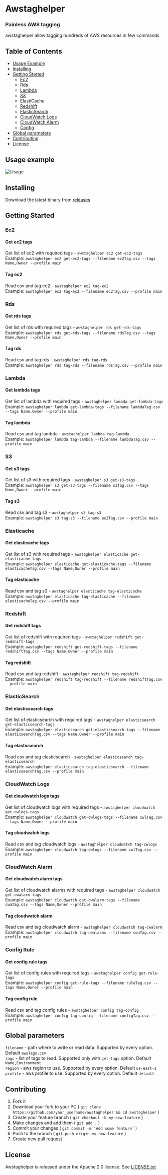 # Awstaghelper

### Painless AWS tagging

awstaghelper allow tagging hundreds of AWS resources in few commands

## Table of Contents

* [Usage Example](#usage-example)
* [Installing](#installing)
* [Getting Started](#getting-started)
  * [Ec2](#ec2)
  * [Rds](#rds)
  * [Lambda](#lambda)
  * [S3](#s3)
  * [ElastiCache](#elasticache)
  * [Redshift](#redshift)
  * [ElasticSearch](#elasticsearch)
  * [CloudWatch Logs](#cloudwatchlogs)
  * [CloudWatch Alarm](#cloudwatchalarm)
  * [Config](#config)
* [Global parameters](#global-parameters)
* [Contributing](#contributing)
* [License](#license)

## Usage example

![Usage](awstaghelper.gif)

## Installing

Download the latest binary from [releases](https://github.com/mpostument/awstaghelper/releases)

## Getting Started

### Ec2

#### Get ec2 tags

Get list of ec2 with required tags - `awstaghelper ec2 get-ec2-tags`  
Example:
 `awstaghelper ec2 get-ec2-tags --filename ec2Tag.csv --tags Name,Owner --profile main`

#### Tag ec2

Read csv and tag ec2 - `awstaghelper ec2 tag-ec2`  
Example:
 `awstaghelper ec2 tag-ec2 --filename ec2Tag.csv --profile main`  

### Rds

#### Get rds tags

Get list of rds with required tags - `awstaghelper rds get-rds-tags`  
Example:
 `awstaghelper rds get-rds-tags --filename rdsTag.csv --tags Name,Owner --profile main`

#### Tag rds

Read csv and tag rds - `awstaghelper rds tag-rds`  
Example:
 `awstaghelper rds tag-rds --filename rdsTag.csv --profile main`  

### Lambda

#### Get lambda tags

Get list of lambda with required tags - `awstaghelper lambda get-lambda-tags`  
Example:
 `awstaghelper lambda get-lambda-tags --filename lambdaTag.csv --tags Name,Owner --profile main`

#### Tag lambda

Read csv and tag lambda - `awstaghelper lambda tag-lambda`  
Example:
 `awstaghelper lambda tag-lambda --filename lambdaTag.csv --profile main`  

### S3

#### Get s3 tags

Get list of s3 with required tags - `awstaghelper s3 get-s3-tags`  
Example:
 `awstaghelper s3 get-s3-tags --filename s3Tag.csv --tags Name,Owner --profile main`

#### Tag s3

Read csv and tag s3 - `awstaghelper s3 tag-s3`  
Example:
 `awstaghelper s3 tag-s3 --filename ec2Tag.csv --profile main`  
 
### Elasticache

#### Get elasticache tags

Get list of s3 with required tags - `awstaghelper elasticache get-elasticache-tags`  
Example:
`awstaghelper elasticache get-elasticache-tags --filename elasticacheTag.csv --tags Name,Owner --profile main`

#### Tag elasticache

Read csv and tag s3 - `awstaghelper elasticache tag-elasticache`  
Example:
`awstaghelper elasticache tag-elasticache --filename elasticacheTag.csv --profile main`  

### Redshift

#### Get redshift tags

Get list of redshift with required tags - `awstaghelper redshift get-redshift-tags`  
Example:
`awstaghelper redshift get-redshift-tags --filename redshiftTag.csv --tags Name,Owner --profile main`

#### Tag redshift

Read csv and tag redshift - `awstaghelper redshift tag-redshift`  
Example:
`awstaghelper redshift tag-redshift --filename redshiftTag.csv --profile main`  

### ElasticSearch

#### Get elasticsearch tags

Get list of elasticsearch with required tags - `awstaghelper elasticsearch get-elasticsearch-tags`  
Example:
`awstaghelper elasticsearch get-elasticsearch-tags --filename elasticsearchTag.csv --tags Name,Owner --profile main`

#### Tag elasticsearch

Read csv and tag elasticsearch - `awstaghelper elasticsearch tag-elasticsearch`  
Example:
`awstaghelper elasticsearch tag-elasticsearch --filename elasticsearchTag.csv --profile main`  

### CloudWatch Logs

#### Get cloudwatch logs tags

Get list of cloudwatch logs with required tags - `awstaghelper cloudwatch get-cwlogs-tags`  
Example:
`awstaghelper cloudwatch get-cwlogs-tags --filename cwlTag.csv --tags Name,Owner --profile main`

#### Tag cloudwatch logs

Read csv and tag cloudwatch logs - `awstaghelper cloudwatch tag-cwlogs`  
Example:
`awstaghelper cloudwatch tag-cwlogs --filename cwlTag.csv --profile main`  

### CloudWatch Alarm

#### Get cloudwatch alarm tags

Get list of cloudwatch alarms with required tags - `awstaghelper cloudwatch get-cwalarm-tags`  
Example:
`awstaghelper cloudwatch get-cwalarm-tags --filename cwaTag.csv --tags Name,Owner --profile main`

#### Tag cloudwatch alarm

Read csv and tag cloudwatch alarm - `awstaghelper cloudwatch tag-cwalarm`  
Example:
`awstaghelper cloudwatch tag-cwalarms --filename cwaTag.csv --profile main`  

### Config Rule

#### Get config rule tags

Get list of config rules with required tags - `awstaghelper config get-rule-tags`  
Example:
`awstaghelper config get-rule-tags --filename ruleTag.csv --tags Name,Owner --profile main`

#### Tag config rule

Read csv and tag config rules - `awstaghelper config tag-config`  
Example:
`awstaghelper config tag-config --filename configTag.csv --profile main`  

## Global parameters

`filename` - path where to write or read data. Supported by every option. Default `awsTags.csv`  
`tags` - list of tags to read. Supported only with `get-tags` option. Default `Name,Environment`  
`region` - aws region to use. Supported by every option. Default `us-east-1`  
`profile` - aws profile to use. Supported by every option. Default `default`  

## Contributing

1. Fork it
2. Download your fork to your PC ( `git clone https://github.com/your_username/awstaghelper && cd awstaghelper` )
3. Create your feature branch ( `git checkout -b my-new-feature` )
4. Make changes and add them ( `git add .` )
5. Commit your changes ( `git commit -m 'Add some feature'` )
6. Push to the branch ( `git push origin my-new-feature` )
7. Create new pull request

## License

Awstaghelper is released under the Apache 2.0 license. See [LICENSE.txt](https://github.com/mpostument/awstaghelper/blob/master/LICENSE)
